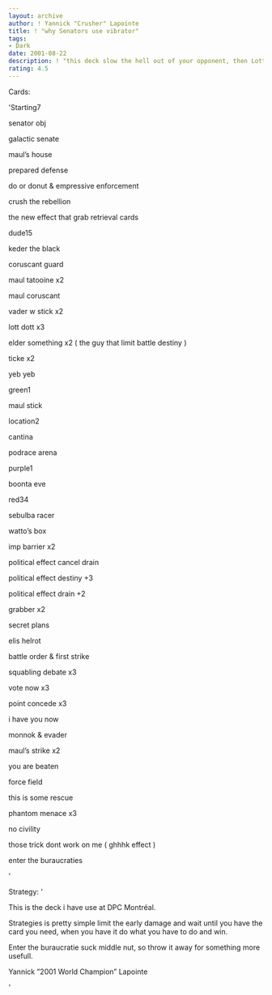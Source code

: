 ```yaml
---
layout: archive
author: ! Yannick "Crusher" Lapointe
title: ! "why Senators use vibrator"
tags:
- Dark
date: 2001-08-22
description: ! "this deck slow the hell out of your opponent, then Lott grab is dildo and shove it up your a@@"
rating: 4.5
---
```

Cards: 

'Starting7

senator obj

galactic senate

maul’s house

prepared defense

do or donut & empressive enforcement

crush the rebellion

the new effect that grab retrieval cards


dude15

keder the black

coruscant guard

maul tatooine x2

maul coruscant 

vader w stick x2

lott dott x3

elder something  x2 ( the guy that limit battle destiny )

ticke x2

yeb yeb


green1

maul stick


location2

cantina

podrace arena


purple1

boonta eve


red34

sebulba racer

watto’s box

imp barrier x2

political effect cancel drain

political effect destiny +3

political effect drain +2

grabber x2

secret plans

elis helrot

battle order & first strike

squabling debate x3

vote now x3

point concede x3

i have you now

monnok & evader

maul’s strike x2

you are beaten

force field

this is some rescue

phantom menace x3

no civility

those trick dont work on me ( ghhhk effect )

enter the buraucraties

'

Strategy: '

This is the deck i have use at DPC Montréal.

Strategies is pretty simple limit the early damage and wait until you have the card you need, when you have it do what you have to do and win.


Enter the buraucratie suck middle nut, so throw it away for something more usefull.


Yannick ”2001 World Champion” Lapointe

'